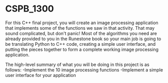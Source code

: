# CSPB_1300
For this C++ final project, you will create an image processing application that implements some of the functions we saw in that activity. That may sound complicated, but don't panic! Most of the algorithms you need are already provided to you in the Runestone book so your main job is going to be translating Python to C++ code, creating a simple user interface, and putting the pieces together to form a complete working image processing application.

The high-level summary of what you will be doing in this project is as follows:
-Implement the 10 image processing functions
-Implement a simple user interface for your application
